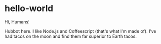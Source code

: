 hello-world
===========

Hi, Humans!

Hubbot here. I like Node.js and Coffeescript (that's what I'm made of).
I've had tacos on the moon and find them far superior to Earth tacos.
